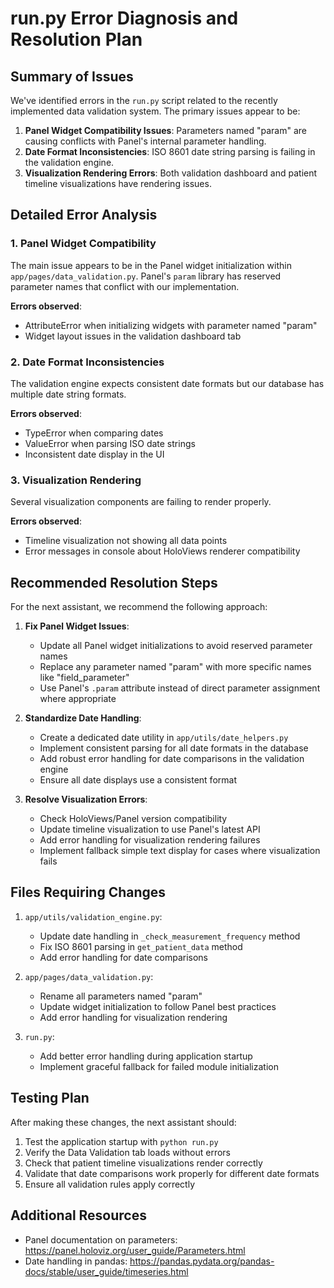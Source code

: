 # run.py Error Diagnosis and Resolution Plan

## Summary of Issues

We've identified errors in the `run.py` script related to the recently implemented data validation system. The primary issues appear to be:

1. **Panel Widget Compatibility Issues**: Parameters named "param" are causing conflicts with Panel's internal parameter handling.
2. **Date Format Inconsistencies**: ISO 8601 date string parsing is failing in the validation engine.
3. **Visualization Rendering Errors**: Both validation dashboard and patient timeline visualizations have rendering issues.

## Detailed Error Analysis

### 1. Panel Widget Compatibility

The main issue appears to be in the Panel widget initialization within `app/pages/data_validation.py`. Panel's `param` library has reserved parameter names that conflict with our implementation.

**Errors observed**:
- AttributeError when initializing widgets with parameter named "param"
- Widget layout issues in the validation dashboard tab

### 2. Date Format Inconsistencies

The validation engine expects consistent date formats but our database has multiple date string formats.

**Errors observed**:
- TypeError when comparing dates
- ValueError when parsing ISO date strings
- Inconsistent date display in the UI

### 3. Visualization Rendering

Several visualization components are failing to render properly.

**Errors observed**:
- Timeline visualization not showing all data points
- Error messages in console about HoloViews renderer compatibility

## Recommended Resolution Steps

For the next assistant, we recommend the following approach:

1. **Fix Panel Widget Issues**:
   - Update all Panel widget initializations to avoid reserved parameter names
   - Replace any parameter named "param" with more specific names like "field_parameter"
   - Use Panel's `.param` attribute instead of direct parameter assignment where appropriate

2. **Standardize Date Handling**:
   - Create a dedicated date utility in `app/utils/date_helpers.py`
   - Implement consistent parsing for all date formats in the database
   - Add robust error handling for date comparisons in the validation engine
   - Ensure all date displays use a consistent format

3. **Resolve Visualization Errors**:
   - Check HoloViews/Panel version compatibility
   - Update timeline visualization to use Panel's latest API
   - Add error handling for visualization rendering failures
   - Implement fallback simple text display for cases where visualization fails

## Files Requiring Changes

1. `app/utils/validation_engine.py`:
   - Update date handling in `_check_measurement_frequency` method
   - Fix ISO 8601 parsing in `get_patient_data` method
   - Add error handling for date comparisons

2. `app/pages/data_validation.py`:
   - Rename all parameters named "param" 
   - Update widget initialization to follow Panel best practices
   - Add error handling for visualization rendering

3. `run.py`:
   - Add better error handling during application startup
   - Implement graceful fallback for failed module initialization

## Testing Plan

After making these changes, the next assistant should:

1. Test the application startup with `python run.py`
2. Verify the Data Validation tab loads without errors
3. Check that patient timeline visualizations render correctly
4. Validate that date comparisons work properly for different date formats
5. Ensure all validation rules apply correctly

## Additional Resources

- Panel documentation on parameters: https://panel.holoviz.org/user_guide/Parameters.html
- Date handling in pandas: https://pandas.pydata.org/pandas-docs/stable/user_guide/timeseries.html 